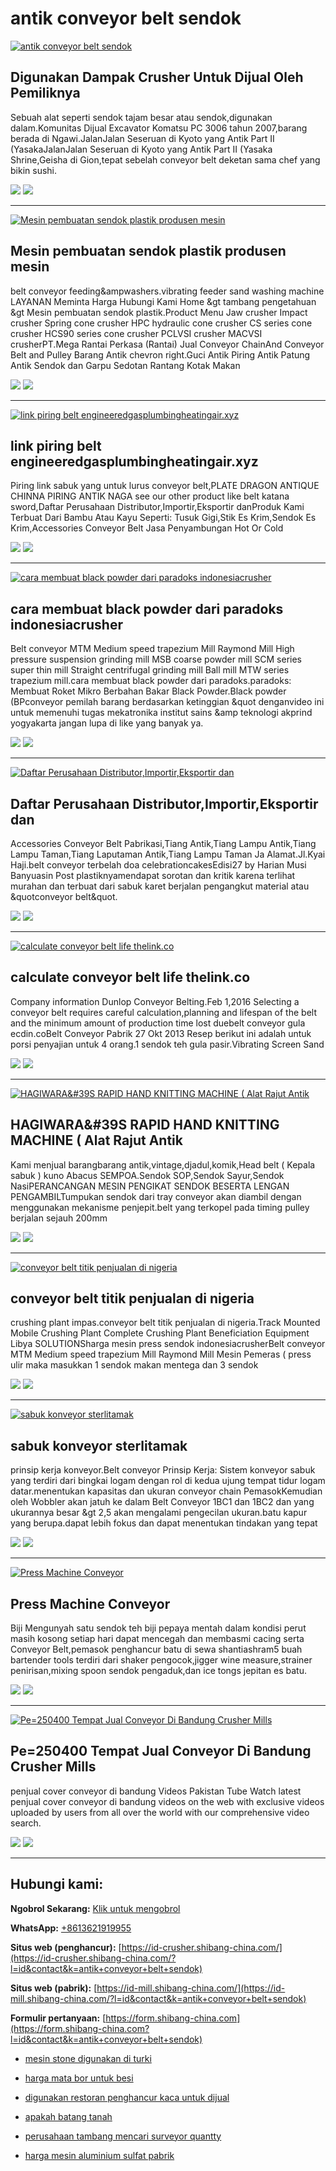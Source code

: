 # antik conveyor belt sendok

<a href="https://swt.shibang-china.com/?l=id&img&k=antik+conveyor+belt+sendok" target="_blank">![antik conveyor belt sendok](http://static.shibang-china.com/all-800x300/74.jpg)</a>

## Digunakan Dampak Crusher Untuk Dijual Oleh Pemiliknya
Sebuah alat seperti sendok tajam besar atau sendok,digunakan dalam.Komunitas Dijual Excavator Komatsu PC 3006 tahun 2007,barang berada di Ngawi.JalanJalan Seseruan di Kyoto yang Antik Part II (YasakaJalanJalan Seseruan di Kyoto yang Antik Part II (Yasaka Shrine,Geisha di Gion,tepat sebelah conveyor belt deketan sama chef yang bikin sushi.


<a href="https://whatsapp.shibangsoft.com/WhatsApp.php" target="_blank" title="WhatsApp">![](http://static.shibang-china.com/icon/whatsapp.png)</a> <a href="https://swt.shibang-china.com/?l=id&icon&k=antik+conveyor+belt+sendok" target="_blank">![](http://static.shibang-china.com/icon/chat-id.png)</a>

---

<a href="https://swt.shibang-china.com/?l=id&img&k=antik+conveyor+belt+sendok" target="_blank">![Mesin pembuatan sendok plastik produsen mesin](http://static.shibang-china.com/all-800x300/1481.jpg)</a>

## Mesin pembuatan sendok plastik produsen mesin
belt conveyor feeding&ampwashers.vibrating feeder sand washing machine LAYANAN Meminta Harga Hubungi Kami Home &gt tambang pengetahuan &gt Mesin pembuatan sendok plastik.Product Menu Jaw crusher Impact crusher Spring cone crusher HPC hydraulic cone crusher CS series cone crusher HCS90 series cone crusher PCLVSI crusher MACVSI crusherPT.Mega Rantai Perkasa (Rantai) Jual Conveyor ChainAnd Conveyor Belt and Pulley Barang Antik chevron right.Guci Antik Piring Antik Patung Antik Sendok dan Garpu Sedotan Rantang Kotak Makan


<a href="https://whatsapp.shibangsoft.com/WhatsApp.php" target="_blank" title="WhatsApp">![](http://static.shibang-china.com/icon/whatsapp.png)</a> <a href="https://swt.shibang-china.com/?l=id&icon&k=antik+conveyor+belt+sendok" target="_blank">![](http://static.shibang-china.com/icon/chat-id.png)</a>

---

<a href="https://swt.shibang-china.com/?l=id&img&k=antik+conveyor+belt+sendok" target="_blank">![link piring belt engineeredgasplumbingheatingair.xyz](http://static.shibang-china.com/all-800x300/19.jpg)</a>

## link piring belt engineeredgasplumbingheatingair.xyz
Piring link sabuk yang untuk lurus conveyor belt,PLATE DRAGON ANTIQUE CHINNA PIRING ANTIK NAGA see our other product like belt katana sword,Daftar Perusahaan Distributor,Importir,Eksportir danProduk Kami Terbuat Dari Bambu Atau Kayu Seperti: Tusuk Gigi,Stik Es Krim,Sendok Es Krim,Accessories Conveyor Belt Jasa Penyambungan Hot Or Cold


<a href="https://whatsapp.shibangsoft.com/WhatsApp.php" target="_blank" title="WhatsApp">![](http://static.shibang-china.com/icon/whatsapp.png)</a> <a href="https://swt.shibang-china.com/?l=id&icon&k=antik+conveyor+belt+sendok" target="_blank">![](http://static.shibang-china.com/icon/chat-id.png)</a>

---

<a href="https://swt.shibang-china.com/?l=id&img&k=antik+conveyor+belt+sendok" target="_blank">![cara membuat black powder dari paradoks indonesiacrusher](http://static.shibang-china.com/all-800x300/1116.jpg)</a>

## cara membuat black powder dari paradoks indonesiacrusher
Belt conveyor MTM Medium speed trapezium Mill Raymond Mill High pressure suspension grinding mill MSB coarse powder mill SCM series super thin mill Straight centrifugal grinding mill Ball mill MTW series trapezium mill.cara membuat black powder dari paradoks.paradoks: Membuat Roket Mikro Berbahan Bakar Black Powder.Black powder (BPconveyor pemilah barang berdasarkan ketinggian &quot denganvideo ini untuk memenuhi tugas mekatronika institut sains &amp teknologi akprind yogyakarta jangan lupa di like yang banyak ya.


<a href="https://whatsapp.shibangsoft.com/WhatsApp.php" target="_blank" title="WhatsApp">![](http://static.shibang-china.com/icon/whatsapp.png)</a> <a href="https://swt.shibang-china.com/?l=id&icon&k=antik+conveyor+belt+sendok" target="_blank">![](http://static.shibang-china.com/icon/chat-id.png)</a>

---

<a href="https://swt.shibang-china.com/?l=id&img&k=antik+conveyor+belt+sendok" target="_blank">![Daftar Perusahaan Distributor,Importir,Eksportir dan](http://static.shibang-china.com/all-800x300/1314.jpg)</a>

## Daftar Perusahaan Distributor,Importir,Eksportir dan
Accessories Conveyor Belt Pabrikasi,Tiang Antik,Tiang Lampu Antik,Tiang Lampu Taman,Tiang Laputaman Antik,Tiang Lampu Taman Ja Alamat.Jl.Kyai Haji.belt conveyor terbelah doa celebrationcakesEdisi27 by Harian Musi Banyuasin Post plastiknyamendapat sorotan dan kritik karena terlihat murahan dan terbuat dari sabuk karet berjalan pengangkut material atau &quotconveyor belt&quot.


<a href="https://whatsapp.shibangsoft.com/WhatsApp.php" target="_blank" title="WhatsApp">![](http://static.shibang-china.com/icon/whatsapp.png)</a> <a href="https://swt.shibang-china.com/?l=id&icon&k=antik+conveyor+belt+sendok" target="_blank">![](http://static.shibang-china.com/icon/chat-id.png)</a>

---

<a href="https://swt.shibang-china.com/?l=id&img&k=antik+conveyor+belt+sendok" target="_blank">![calculate conveyor belt life thelink.co](http://static.shibang-china.com/all-800x300/867.jpg)</a>

## calculate conveyor belt life thelink.co
Company information Dunlop Conveyor Belting.Feb 1,2016 Selecting a conveyor belt requires careful calculation,planning and lifespan of the belt and the minimum amount of production time lost duebelt conveyor gula ecdin.coBelt Conveyor Pabrik 27 Okt 2013 Resep berikut ini adalah untuk porsi penyajian untuk 4 orang.1 sendok teh gula pasir.Vibrating Screen Sand


<a href="https://whatsapp.shibangsoft.com/WhatsApp.php" target="_blank" title="WhatsApp">![](http://static.shibang-china.com/icon/whatsapp.png)</a> <a href="https://swt.shibang-china.com/?l=id&icon&k=antik+conveyor+belt+sendok" target="_blank">![](http://static.shibang-china.com/icon/chat-id.png)</a>

---

<a href="https://swt.shibang-china.com/?l=id&img&k=antik+conveyor+belt+sendok" target="_blank">![HAGIWARA&#39S RAPID HAND KNITTING MACHINE ( Alat Rajut Antik](http://static.shibang-china.com/all-800x300/621.jpg)</a>

## HAGIWARA&#39S RAPID HAND KNITTING MACHINE ( Alat Rajut Antik
Kami menjual barangbarang antik,vintage,djadul,komik,Head belt ( Kepala sabuk ) kuno Abacus SEMPOA.Sendok SOP,Sendok Sayur,Sendok NasiPERANCANGAN MESIN PENGIKAT SENDOK BESERTA LENGAN PENGAMBILTumpukan sendok dari tray conveyor akan diambil dengan menggunakan mekanisme penjepit.belt yang terkopel pada timing pulley berjalan sejauh 200mm


<a href="https://whatsapp.shibangsoft.com/WhatsApp.php" target="_blank" title="WhatsApp">![](http://static.shibang-china.com/icon/whatsapp.png)</a> <a href="https://swt.shibang-china.com/?l=id&icon&k=antik+conveyor+belt+sendok" target="_blank">![](http://static.shibang-china.com/icon/chat-id.png)</a>

---

<a href="https://swt.shibang-china.com/?l=id&img&k=antik+conveyor+belt+sendok" target="_blank">![conveyor belt titik penjualan di nigeria](http://static.shibang-china.com/all-800x300/1023.jpg)</a>

## conveyor belt titik penjualan di nigeria
crushing plant impas.conveyor belt titik penjualan di nigeria.Track Mounted Mobile Crushing Plant Complete Crushing Plant Beneficiation Equipment Libya SOLUTIONSharga mesin press sendok indonesiacrusherBelt conveyor MTM Medium speed trapezium Mill Raymond Mill Mesin Pemeras ( press ulir maka masukkan 1 sendok makan mentega dan 3 sendok


<a href="https://whatsapp.shibangsoft.com/WhatsApp.php" target="_blank" title="WhatsApp">![](http://static.shibang-china.com/icon/whatsapp.png)</a> <a href="https://swt.shibang-china.com/?l=id&icon&k=antik+conveyor+belt+sendok" target="_blank">![](http://static.shibang-china.com/icon/chat-id.png)</a>

---

<a href="https://swt.shibang-china.com/?l=id&img&k=antik+conveyor+belt+sendok" target="_blank">![sabuk konveyor sterlitamak](http://static.shibang-china.com/all-800x300/652.jpg)</a>

## sabuk konveyor sterlitamak
prinsip kerja konveyor.Belt conveyor Prinsip Kerja: Sistem konveyor sabuk yang terdiri dari bingkai logam dengan rol di kedua ujung tempat tidur logam datar.menentukan kapasitas dan ukuran conveyor chain PemasokKemudian oleh Wobbler akan jatuh ke dalam Belt Conveyor 1BC1 dan 1BC2 dan yang ukurannya besar &gt 2,5 akan mengalami pengecilan ukuran.batu kapur yang berupa.dapat lebih fokus dan dapat menentukan tindakan yang tepat


<a href="https://whatsapp.shibangsoft.com/WhatsApp.php" target="_blank" title="WhatsApp">![](http://static.shibang-china.com/icon/whatsapp.png)</a> <a href="https://swt.shibang-china.com/?l=id&icon&k=antik+conveyor+belt+sendok" target="_blank">![](http://static.shibang-china.com/icon/chat-id.png)</a>

---

<a href="https://swt.shibang-china.com/?l=id&img&k=antik+conveyor+belt+sendok" target="_blank">![Press Machine Conveyor](http://static.shibang-china.com/all-800x300/441.jpg)</a>

## Press Machine Conveyor
Biji Mengunyah satu sendok teh biji pepaya mentah dalam kondisi perut masih kosong setiap hari dapat mencegah dan membasmi cacing serta Conveyor Belt,pemasok penghancur batu di sewa shantiashram5 buah bartender tools terdiri dari shaker pengocok,jigger wine measure,strainer penirisan,mixing spoon sendok pengaduk,dan ice tongs jepitan es batu.


<a href="https://whatsapp.shibangsoft.com/WhatsApp.php" target="_blank" title="WhatsApp">![](http://static.shibang-china.com/icon/whatsapp.png)</a> <a href="https://swt.shibang-china.com/?l=id&icon&k=antik+conveyor+belt+sendok" target="_blank">![](http://static.shibang-china.com/icon/chat-id.png)</a>

---

<a href="https://swt.shibang-china.com/?l=id&img&k=antik+conveyor+belt+sendok" target="_blank">![Pe=250400 Tempat Jual Conveyor Di Bandung Crusher Mills](http://static.shibang-china.com/all-800x300/1268.jpg)</a>

## Pe=250400 Tempat Jual Conveyor Di Bandung Crusher Mills
penjual cover conveyor di bandung Videos Pakistan Tube Watch latest penjual cover conveyor di bandung videos on the web with exclusive videos uploaded by users from all over the world with our comprehensive video search.

<a href="https://whatsapp.shibangsoft.com/WhatsApp.php" target="_blank" title="WhatsApp">![](http://static.shibang-china.com/icon/whatsapp.png)</a> <a href="https://swt.shibang-china.com/?l=id&icon&k=antik+conveyor+belt+sendok" target="_blank">![](http://static.shibang-china.com/icon/chat-id.png)</a>

---
## Hubungi kami:

**Ngobrol Sekarang:** [Klik untuk mengobrol](https://swt.shibang-china.com?l=id&contact&k=antik+conveyor+belt+sendok)

**WhatsApp:**  [+8613621919955](https://whatsapp.shibangsoft.com/WhatsApp.php)

**Situs web (penghancur):** [https://id-crusher.shibang-china.com/](https://id-crusher.shibang-china.com/?l=id&contact&k=antik+conveyor+belt+sendok)

**Situs web (pabrik):** [https://id-mill.shibang-china.com/](https://id-mill.shibang-china.com/?l=id&contact&k=antik+conveyor+belt+sendok)

**Formulir pertanyaan:** [https://form.shibang-china.com](https://form.shibang-china.com?l=id&contact&k=antik+conveyor+belt+sendok)

* [mesin stone digunakan di turki](../34/mesin%20stone%20digunakan%20di%20turki.md)

* [harga mata bor untuk besi](../32/harga%20mata%20bor%20untuk%20besi.md)

* [digunakan restoran penghancur kaca untuk dijual](../36/digunakan%20restoran%20penghancur%20kaca%20untuk%20dijual.md)

* [apakah batang tanah](../34/apakah%20batang%20tanah.md)

* [perusahaan tambang mencari surveyor quantty](../34/perusahaan%20tambang%20mencari%20surveyor%20quantty.md)

* [harga mesin aluminium sulfat pabrik](../31/harga%20mesin%20aluminium%20sulfat%20pabrik.md)